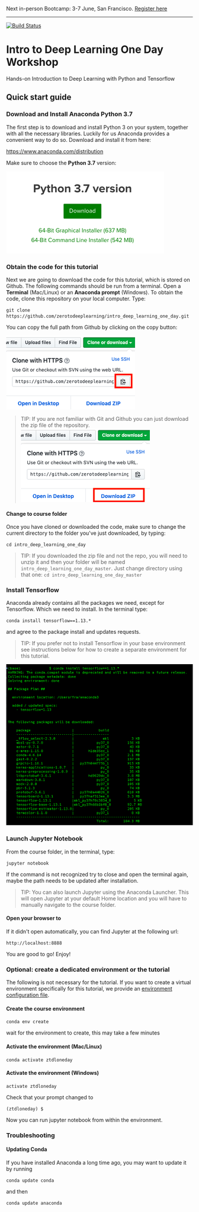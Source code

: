 Next in-person Bootcamp: 3-7 June, San Francisco. [Register here](https://bootcamp.zerotodeeplearning.com)

------

[![Build Status](https://travis-ci.org/zerotodeeplearning/intro_deep_learning_one_day.svg?branch=master)](https://travis-ci.org/zerotodeeplearning/intro_deep_learning_one_day)


# Intro to Deep Learning One Day Workshop

Hands-on Introduction to Deep Learning with Python and Tensorflow


## Quick start guide

### Download and Install Anaconda Python 3.7

The first step is to download and install Python 3 on your system, together with all the necessary libraries. Luckily for us Anaconda provides a convenient way to do so. Download and install it from here:

https://www.anaconda.com/distribution


Make sure to choose the **Python 3.7** version:

![](./assets/anaconda_download.png)


### Obtain the code for this tutorial
Next we are going to download the code for this tutorial, which is stored on Github. The following commands should be run from a terminal. Open a **Terminal** (Mac/Linux) or an **Anaconda prompt** (Windows). To obtain the code, clone this repository on your local computer. Type:
```
git clone https://github.com/zerotodeeplearning/intro_deep_learning_one_day.git
```
You can copy the full path from Github by clicking on the copy button:

![](./assets/github_download_1.png)

> TIP: If you are not familiar with Git and Github you can just download the zip file of the repository.
![](./assets/github_download_2.png)


#### Change to course folder
Once you have cloned or downloaded the code, make sure to change the current directory to the folder you've just downloaded, by typing:
```
cd intro_deep_learning_one_day
```

> TIP: If you downloaded the zip file and not the repo, you will need to unzip it and then your folder will be named `intro_deep_learning_one_day_master`. Just change directory using that one: `cd intro_deep_learning_one_day_master`


### Install Tensorflow
Anaconda already contains all the packages we need, except for Tensorflow. Which we need to install. In the terminal type:
```
conda install tensorflow==1.13.*
```
and agree to the package install and updates requests.

> TIP: If you prefer not to install Tensorflow in your base environment see instructions below for how to create a separate environment for this tutorial.

![](./assets/install_tensorflow.png)

### Launch Jupyter Notebook

From the course folder, in the terminal, type:
```
jupyter notebook
```
If the command is not recognized try to close and open the terminal again, maybe the path needs to be updated after installation.

> TIP: You can also launch Jupyter using the Anaconda Launcher. This will open Jupyter at your default Home location and you will have to manually navigate to the course folder.

#### Open your browser to

If it didn't open automatically, you can find Jupyter at the following url:
```
http://localhost:8888
```

You are good to go! Enjoy!




### Optional: create a dedicated environment or the tutorial
The following is not necessary for the tutorial. If you want to create a virtual environment specifically for this tutorial, we provide an [environment configuration file](environment.yml).
#### Create the course environment
```
conda env create
```
wait for the environment to create, this may take a few minutes

#### Activate the environment (Mac/Linux)
```
conda activate ztdloneday
```

#### Activate the environment (Windows)
```
activate ztdloneday
```

Check that your prompt changed to

```
(ztdloneday) $
```

Now you can run jupyter notebook from within the environment.


### Troubleshooting

#### Updating Conda

If you have installed Anaconda a long time ago, you may want to update it by running

```
conda update conda
```

and then

```
conda update anaconda
```
